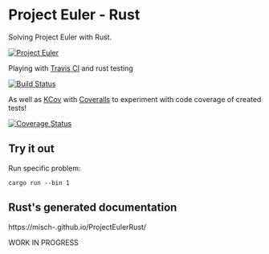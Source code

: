 # Project Euler - Rust

Solving Project Euler with Rust.

[![Project Euler](https://projecteuler.net/profile/Misch.png)](https://projecteuler.net/)

Playing with [Travis CI](https://travis-ci.org/) and rust testing

[![Build Status](https://travis-ci.org/Misch-/ProjectEulerRust.png?branch=master)](https://travis-ci.org/Misch-/ProjectEulerRust)

As well as [KCov](https://simonkagstrom.github.io/kcov/) with [Coveralls](https://coveralls.io/) to experiment with code coverage of created tests!

[![Coverage Status](https://coveralls.io/repos/github/Misch-/ProjectEulerRust/badge.svg?branch=master)](https://coveralls.io/github/Misch-/ProjectEulerRust?branch=master)

## Try it out

Run specific problem:

```
cargo run --bin 1
```

## Rust's generated documentation
https://misch-.github.io/ProjectEulerRust/


WORK IN PROGRESS
